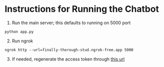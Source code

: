 # Instructions for Running the Chatbot
1. Run the main server; this defaults to running on 5000 port
```
python app.py
```
2. Run ngrok
```
ngrok http --url=finally-thorough-stud.ngrok-free.app 5000
```
3. If needed, regenerate the access token through [this url](https://developers.facebook.com/apps/1288534942199607/whatsapp-business/wa-dev-console/?business_id=570788025952018)

